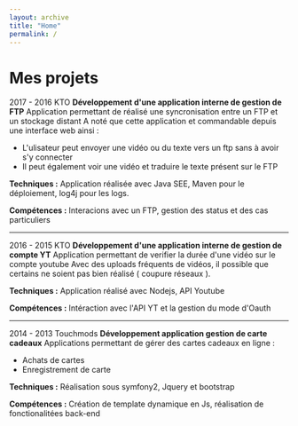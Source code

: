```yaml
---
layout: archive
title: "Home"
permalink: /
---
```


# Mes projets

2017 - 2016 KTO **Développement d'une application interne de gestion de FTP**
Application permettant de réalisé une syncronisation entre un FTP et un stockage distant
A noté que cette application et commandable depuis une interface web ainsi :
- L'ulisateur peut envoyer une vidéo ou du texte vers un ftp sans à avoir s'y connecter
- Il peut également voir une vidéo et traduire le texte présent sur le FTP

__Techniques :__ Application réalisée avec Java SEE, 
Maven pour le déploiement, log4j pour les logs.

__Compétences :__ Interacions avec un FTP, gestion des status et des cas particuliers

---

2016 - 2015 KTO **Développement d'une application interne de gestion de compte YT**
Application permettant de verifier la durée d'une vidéo sur le compte youtube
Avec des uploads fréquents de vidéos, il possible que certains ne soient pas bien réalisé ( coupure réseaux ).

__Techniques :__ Application réalisé avec Nodejs, API Youtube

__Compétences :__ Intéraction avec l'API YT et la gestion du mode d'Oauth

---

2014 - 2013 Touchmods **Développement application gestion de carte cadeaux**
Applications permettant de gérer des cartes cadeaux en ligne :
- Achats de cartes
- Enregistrement de carte

__Techniques :__ Réalisation sous symfony2, Jquery et bootstrap

__Compétences :__ Création de template dynamique en Js, réalisation de fonctionalitées back-end 
